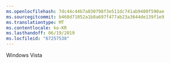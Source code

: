 ```yaml
---
ms.openlocfilehash: 7dc44c44b7a030798f3e511dc741ab9400f590ae
ms.sourcegitcommit: b468d71052a1b8a697f477ab23a3644de139f1e9
ms.translationtype: MT
ms.contentlocale: ko-KR
ms.lasthandoff: 06/19/2019
ms.locfileid: "67257538"
---
```

Windows Vista
